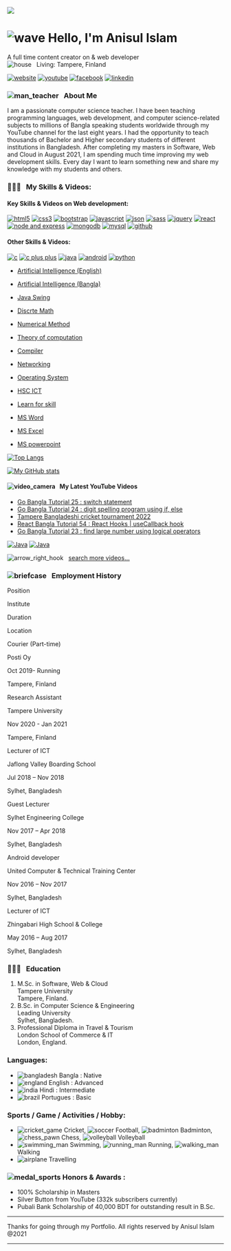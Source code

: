 [![](/[akna])](/[anisul-Islam/anisul-islam/blob/master/images/banner.png](https://wallpapercave.com/wp/wp9641893.jpg))

[](#--hello-im-anisul-islam-)![wave](https://github.githubassets.com/images/icons/emoji/unicode/1f44b.png) Hello, I'm Anisul Islam
==================================================================================================================================

A full time content creator on & web developer  
![house](https://github.githubassets.com/images/icons/emoji/unicode/1f3e0.png)   Living: Tampere, Finland

[![website](/https://wallpapercave.com/wp/wp9641893.jpg "website")](http://www.studywithanis.com/) [![youtube](/anisul-Islam/anisul-islam/raw/master/images/youtube.svg "youtube link")](https://www.youtube.com/c/anisulislamrubel) [![facebook](/anisul-Islam/anisul-islam/raw/master/images/facebook.svg "facebook")](https://www.facebook.com/studywithanis/) [![linkedin](/anisul-Islam/anisul-islam/raw/master/images/linkedin.svg "linkedin")](https://www.linkedin.com/in/anisul2020/)  
  

### [](#--about-me)![man_teacher](https://github.githubassets.com/images/icons/emoji/unicode/1f468-1f3eb.png)   About Me

I am a passionate computer science teacher. I have been teaching programming languages, web development, and computer science-related subjects to millions of Bangla speaking students worldwide through my YouTube channel for the last eight years. I had the opportunity to teach thousands of Bachelor and Higher secondary students of different institutions in Bangladesh. After completing my masters in Software, Web and Cloud in August 2021, I am spending much time improving my web development skills. Every day I want to learn something new and share my knowledge with my students and others.

  

### [](#--my-skills--videos)👨🏽‍💻   My Skills & Videos:

#### [](#key-skills--videos-on-web-development)Key Skills & Videos on Web development:

[![html5](/anisul-Islam/anisul-islam/raw/master/images/html5.svg "html playlist")](https://youtube.com/playlist?list=PLgH5QX0i9K3oHBr5dsumGwjUxByN5Lnw3) [![css3](/anisul-Islam/anisul-islam/raw/master/images/css3.svg "css playlist")](https://youtube.com/playlist?list=PLgH5QX0i9K3qjCBXjTmv7Xeh8MDUUVJDO) [![bootstrap](/anisul-Islam/anisul-islam/raw/master/images/bootstrap.svg "bootstrap playlist")](https://youtube.com/playlist?list=PLgH5QX0i9K3oC_wmWEZa2xWxJauIRQ9kG) [![javascript](/anisul-Islam/anisul-islam/raw/master/images/js.svg "javascript playlist")](https://www.youtube.com/playlist?list=PLgH5QX0i9K3qzryglMjcyEktz4q7ySunX) [![json](/anisul-Islam/anisul-islam/raw/master/images/json.svg "json playlist")](https://www.youtube.com/playlist?list=PLgH5QX0i9K3rWYYIcCykektDcb_1IPDz4) [![sass](/anisul-Islam/anisul-islam/raw/master/images/sass.svg "sass playlist")](https://www.youtube.com/playlist?list=PLgH5QX0i9K3qOvGYtFb3Z7KVMLrijYdqO) [![jquery](/anisul-Islam/anisul-islam/raw/master/images/jquery.svg "jquery playlist")](https://www.youtube.com/playlist?list=PLgH5QX0i9K3pSJG9Hwjnykd0hLGEsW4DB) [![react](/anisul-Islam/anisul-islam/raw/master/images/react.svg "react playlist")](https://youtube.com/playlist?list=PLgH5QX0i9K3rGtitufynBKMy5gAFpa1y8) [![node and express](/anisul-Islam/anisul-islam/raw/master/images/node.svg "node and express playlist")](https://www.youtube.com/playlist?list=PLgH5QX0i9K3r6ZGeyFnSv_YDxVON2P85m) [![mongodb](/anisul-Islam/anisul-islam/raw/master/images/mongodb.svg "mongodb playlist")](https://www.youtube.com/playlist?list=PLgH5QX0i9K3r6ZGeyFnSv_YDxVON2P85m) [![mysql](/anisul-Islam/anisul-islam/raw/master/images/mysql.svg "mysql playlist")](https://www.youtube.com/playlist?list=PLgH5QX0i9K3qLcx9DvVDWmNJ7riPvxzCD) [![github](/anisul-Islam/anisul-islam/raw/master/images/github.svg "github playlist")](https://www.youtube.com/playlist?list=PLgH5QX0i9K3r6ZGeyFnSv_YDxVON2P85m)

  
  
  

#### [](#other-skills--videos)Other Skills & Videos:

[![c](/anisul-Islam/anisul-islam/raw/master/images/c.svg "c playlist")](https://youtube.com/playlist?list=PLgH5QX0i9K3pCMBZcul1fta6UivHDbXvz) [![c plus plus](/anisul-Islam/anisul-islam/raw/master/images/cplus.svg "c++ playlist")](https://youtube.com/playlist?list=PLgH5QX0i9K3q0ZKeXtF--CZ0PdH1sSbYL) [![java](/anisul-Islam/anisul-islam/raw/master/images/java.svg "java playlist")](https://youtube.com/playlist?list=PLgH5QX0i9K3oAZUB2QXR-dZac0c9HNyRa) [![android](/anisul-Islam/anisul-islam/raw/master/images/android.svg "android playlist")](https://youtube.com/playlist?list=PLgH5QX0i9K3p9xzYLFGdfYliIRBLVDRV5) [![python](/anisul-Islam/anisul-islam/raw/master/images/python.svg "python playlist")](https://youtube.com/playlist?list=PLgH5QX0i9K3rz5XqMsTk41_j15_6682BN)

  
  
  

*   [Artificial Intelligence (English)](https://www.youtube.com/playlist?list=PLgH5QX0i9K3rRVV7oeML93OVAxqQ-CvzV)
    
*   [Artificial Intelligence (Bangla)](https://youtube.com/playlist?list=PLgH5QX0i9K3oFAaeJxjDWA8kEbMutzV6V)
    
*   [Java Swing](https://www.youtube.com/playlist?list=PLgH5QX0i9K3rAHKr6IteF5kdgN6BorH9l)
    
*   [Discrte Math](https://youtube.com/playlist?list=PLgH5QX0i9K3rYy9DVhk28m8enSo8xxiZ3)
    
*   [Numerical Method](https://youtube.com/playlist?list=PLgH5QX0i9K3oKFrSOo4Kwns1-vTZmKQ7z)
    
*   [Theory of computation](https://youtube.com/playlist?list=PLgH5QX0i9K3qw5pu16QgnKNj91Rnjoyd0)
    
*   [Compiler](https://youtube.com/playlist?list=PLgH5QX0i9K3oWTwTgILA7v9oysoDgkJDg)
    
*   [Networking](https://www.youtube.com/playlist?list=PLgH5QX0i9K3p5OI88r3ob-otmKqIm_DbS)
    
*   [Operating System](https://youtube.com/playlist?list=PLgH5QX0i9K3r_SuT0AnOEoElfQQPgkBIq)
    
*   [HSC ICT](https://www.youtube.com/playlist?list=PLgH5QX0i9K3o8Y-CKhmyodbfHAc9VSVOv)
    
*   [Learn for skill](https://youtube.com/playlist?list=PLgH5QX0i9K3qyJVIaeHSqiRWOyO6HW023)
    
*   [MS Word](https://www.youtube.com/playlist?list=PLgH5QX0i9K3p21lsneT3cW4CJL4Bd1lJ2)
    
*   [MS Excel](https://www.youtube.com/playlist?list=PLgH5QX0i9K3ohKCQMR7aopneByGX05iSK)
    
*   [MS powerpoint](https://youtube.com/playlist?list=PLgH5QX0i9K3pBnrckqfJ2zn7FL6Q_LNcm)
    
      
    

[![Top Langs](https://camo.githubusercontent.com/ab1e616fc75e1eb967bd60c352b0105f81694099bff31a08ccaa6a340cbfcbd3/68747470733a2f2f6769746875622d726561646d652d73746174732e76657263656c2e6170702f6170692f746f702d6c616e67732f3f757365726e616d653d616e6973756c2d69736c616d)](https://github.com/anuraghazra/github-readme-stats)

[![My GitHub stats](https://camo.githubusercontent.com/8fba9a81c2490a040c1318ebc26eaa4fc7c32086a202c3c204f29950f61fb473/68747470733a2f2f6769746875622d726561646d652d73746174732e76657263656c2e6170702f6170693f757365726e616d653d616e6973756c2d49736c616d2673686f775f69636f6e733d74727565)](https://camo.githubusercontent.com/8fba9a81c2490a040c1318ebc26eaa4fc7c32086a202c3c204f29950f61fb473/68747470733a2f2f6769746875622d726561646d652d73746174732e76657263656c2e6170702f6170693f757365726e616d653d616e6973756c2d49736c616d2673686f775f69636f6e733d74727565)

  

#### [](#--my-latest-youtube-videos)![video_camera](https://github.githubassets.com/images/icons/emoji/unicode/1f4f9.png)   My Latest YouTube Videos

*   [Go Bangla Tutorial 25 : switch statement](https://www.youtube.com/watch?v=xNVlpBhVJ3M)[](http://savefrom.net/?url=https%3A%2F%2Fwww.youtube.com%2Fwatch%3Fv%3DxNVlpBhVJ3M&utm_source=userjs-chrome&utm_medium=extensions&utm_campaign=link_modifier "Get a direct link")
*   [Go Bangla Tutorial 24 : digit spelling program using if, else](https://www.youtube.com/watch?v=EoFmLCebo1M)[](http://savefrom.net/?url=https%3A%2F%2Fwww.youtube.com%2Fwatch%3Fv%3DEoFmLCebo1M&utm_source=userjs-chrome&utm_medium=extensions&utm_campaign=link_modifier "Get a direct link")
*   [Tampere Bangladeshi cricket tournament 2022](https://www.youtube.com/watch?v=JWlT1523iE0)[](http://savefrom.net/?url=https%3A%2F%2Fwww.youtube.com%2Fwatch%3Fv%3DJWlT1523iE0&utm_source=userjs-chrome&utm_medium=extensions&utm_campaign=link_modifier "Get a direct link")
*   [React Bangla Tutorial 54 : React Hooks | useCallback hook](https://www.youtube.com/watch?v=t9qUJ0SRQuE)[](http://savefrom.net/?url=https%3A%2F%2Fwww.youtube.com%2Fwatch%3Fv%3Dt9qUJ0SRQuE&utm_source=userjs-chrome&utm_medium=extensions&utm_campaign=link_modifier "Get a direct link")
*   [Go Bangla Tutorial 23 : find large number using logical operators](https://www.youtube.com/watch?v=6tKriA8VGgs)[](http://savefrom.net/?url=https%3A%2F%2Fwww.youtube.com%2Fwatch%3Fv%3D6tKriA8VGgs&utm_source=userjs-chrome&utm_medium=extensions&utm_campaign=link_modifier "Get a direct link")

[![Java](https://camo.githubusercontent.com/9448a73851b10f6b006df1d05ce06946193937342991244cff251bb285fbe9bb/68747470733a2f2f696d672e796f75747562652e636f6d2f76692f6866346b344f576c4266492f332e6a7067)](http://www.youtube.com/watch?feature=player_embedded&v=hf4k4OWlBfI)[](http://savefrom.net/?url=http%3A%2F%2Fwww.youtube.com%2Fwatch%3Ffeature%3Dplayer_embedded%26v%3Dhf4k4OWlBfI&utm_source=userjs-chrome&utm_medium=extensions&utm_campaign=link_modifier "Get a direct link") [![Java](https://camo.githubusercontent.com/519bd4876787ce0b5ff2ccab33861230d50f2cec74dab8c5199eb496feb0f4c5/68747470733a2f2f696d672e796f75747562652e636f6d2f76692f6652584c30583257534b342f332e6a7067)](http://www.youtube.com/watch?feature=player_embedded&v=fRXL0X2WSK4)[](http://savefrom.net/?url=http%3A%2F%2Fwww.youtube.com%2Fwatch%3Ffeature%3Dplayer_embedded%26v%3DfRXL0X2WSK4&utm_source=userjs-chrome&utm_medium=extensions&utm_campaign=link_modifier "Get a direct link")

![arrow_right_hook](https://github.githubassets.com/images/icons/emoji/unicode/21aa.png)   [search more videos...](https://www.youtube.com/c/anisulislamrubel)

  

### [](#--employment-history)![briefcase](https://github.githubassets.com/images/icons/emoji/unicode/1f4bc.png)   Employment History

Position

Institute

Duration

Location

Courier (Part-time)

Posti Oy

Oct 2019- Running

Tampere, Finland

Research Assistant

Tampere University

Nov 2020 - Jan 2021

Tampere, Finland

Lecturer of ICT

Jaflong Valley Boarding School

Jul 2018 – Nov 2018

Sylhet, Bangladesh

Guest Lecturer

Sylhet Engineering College

Nov 2017 – Apr 2018

Sylhet, Bangladesh

Android developer

United Computer & Technical Training Center

Nov 2016 – Nov 2017

Sylhet, Bangladesh

Lecturer of ICT

Zhingabari High School & College

May 2016 – Aug 2017

Sylhet, Bangladesh

  

### [](#--education)👨🏻‍🎓   Education

1.  M.Sc. in Software, Web & Cloud  
    Tampere University  
    Tampere, Finland.
2.  B.Sc. in Computer Science & Engineering  
    Leading University  
    Sylhet, Bangladesh.
3.  Professional Diploma in Travel & Tourism  
    London School of Commerce & IT  
    London, England.

  

### [](#languages)Languages:

*   ![bangladesh](https://github.githubassets.com/images/icons/emoji/unicode/1f1e7-1f1e9.png) Bangla : Native
*   ![england](https://github.githubassets.com/images/icons/emoji/unicode/1f3f4-e0067-e0062-e0065-e006e-e0067-e007f.png) English : Advanced
*   ![india](https://github.githubassets.com/images/icons/emoji/unicode/1f1ee-1f1f3.png) Hindi : Intermediate
*   ![brazil](https://github.githubassets.com/images/icons/emoji/unicode/1f1e7-1f1f7.png) Portugues : Basic  
    

### [](#sports--game--activities--hobby)Sports / Game / Activities / Hobby:

*   ![cricket_game](https://github.githubassets.com/images/icons/emoji/unicode/1f3cf.png) Cricket, ![soccer](https://github.githubassets.com/images/icons/emoji/unicode/26bd.png) Football, ![badminton](https://github.githubassets.com/images/icons/emoji/unicode/1f3f8.png) Badminton, ![chess_pawn](https://github.githubassets.com/images/icons/emoji/unicode/265f.png) Chess, ![volleyball](https://github.githubassets.com/images/icons/emoji/unicode/1f3d0.png) Volleyball
*   ![swimming_man](https://github.githubassets.com/images/icons/emoji/unicode/1f3ca-2642.png) Swimming, ![running_man](https://github.githubassets.com/images/icons/emoji/unicode/1f3c3-2642.png) Running, ![walking_man](https://github.githubassets.com/images/icons/emoji/unicode/1f6b6-2642.png) Walking
*   ![airplane](https://github.githubassets.com/images/icons/emoji/unicode/2708.png) Travelling

  

### [](#-honors--awards-)![medal_sports](https://github.githubassets.com/images/icons/emoji/unicode/1f3c5.png) Honors & Awards :

*   100% Scholarship in Masters
*   Silver Button from YouTube (332k subscribers currently)
*   Pubali Bank Scholarship of 40,000 BDT for outstanding result in B.Sc.

* * *

Thanks for going through my Portfolio. All rights reserved by Anisul Islam @2021

* * *
